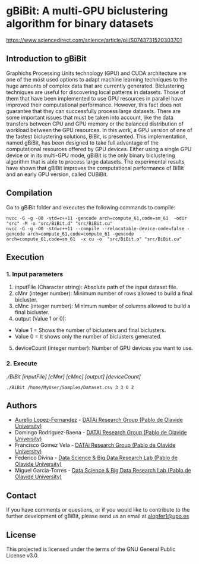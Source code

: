 # gBiBit: A multi-GPU biclustering algorithm for binary datasets
https://www.sciencedirect.com/science/article/pii/S0743731520303701

## Introduction to gBiBit
Graphichs Processing Units technology (GPU) and CUDA architecture are one of the most used options to adapt machine learning techniques to the huge amounts of complex data that are currently generated. Biclustering techniques are useful for discovering local patterns in datasets. Those of them that have been implemented to use GPU resources in parallel have improved their computational performance. However, this fact does not guarantee that they can successfully process large datasets. There are some important issues that must be taken into account, like the data transfers between CPU and GPU memory or the balanced distribution of workload between the GPU resources.
In this work, a GPU version of one of the fastest biclustering solutions, BiBit, is presented. This implementation, named gBiBit, has been designed to take full advantage of the computational resources offered by GPU devices. Either using a single GPU device or in its multi-GPU mode, gBiBit is the only binary biclustering algorithm that is able to process large datasets. The experimental results have shown that gBiBit improves the computational performance of BiBit and an early GPU version, called CUBiBit.

## Compilation
Go to gBiBit folder and executes the following commands to compile:
```
nvcc -G -g -O0 -std=c++11 -gencode arch=compute_61,code=sm_61  -odir "src" -M -o "src/BiBit.d" "src/BiBit.cu"
nvcc -G -g -O0 -std=c++11 --compile --relocatable-device-code=false -gencode arch=compute_61,code=compute_61 -gencode arch=compute_61,code=sm_61  -x cu -o  "src/BiBit.o" "src/BiBit.cu"
```


## Execution
### 1. Input parameters
1. inputFile (Character string): Absolute path of the input dataset file.
2. cMnr (integer number): Minimum number of rows allowed to build a final bicluster.
3. cMnc (integer number): Minimum number of columns allowed to build a final bicluster.
4. output (Value 1 or 0):
  - Value 1 = Shows the number of biclusters and final biclusters.
  - Value 0 = It shows only the number of biclusters generated.
5. deviceCount (integer number): Number of GPU devices you want to use.

### 2. Execute
_./BiBit [inputFile] [cMnr] [cMnc] [output] [deviceCount]_

```
./BiBit /home/MyUser/Samples/Dataset.csv 3 3 0 2
```

## Authors
* [Aurelio Lopez-Fernandez](mailto:alopfer1@upo.es) - [DATAi Research Group (Pablo de Olavide University)](http://www.upo.es/investigacion/datai)
* Domingo Rodriguez-Baena - [DATAi Research Group (Pablo de Olavide University)](http://www.upo.es/investigacion/datai)
* Francisco Gomez Vela - [DATAi Research Group (Pablo de Olavide University)](http://www.upo.es/investigacion/datai)
* Federico Divina - [Data Science & Big Data Research Lab (Pablo de Olavide University)](https://datalab.upo.es/)
* Miguel Garcia-Torres - [Data Science & Big Data Research Lab (Pablo de Olavide University)](https://datalab.upo.es/)

## Contact
If you have comments or questions, or if you would like to contribute to the further development of gBiBit, please send us an email at alopfer1@upo.es

## License
This projected is licensed under the terms of the GNU General Public License v3.0.
